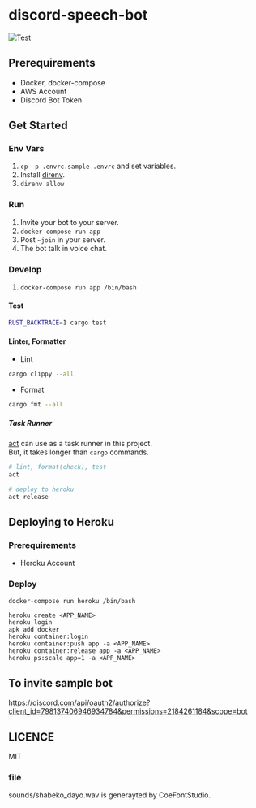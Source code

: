# discord-speech-bot

[![Test](https://github.com/tktcorporation/discord-speech-bot/actions/workflows/test.yml/badge.svg)](https://github.com/tktcorporation/discord-speech-bot/actions/workflows/test.yml)

## Prerequirements

- Docker, docker-compose
- AWS Account
- Discord Bot Token

## Get Started

### Env Vars

1. `cp -p .envrc.sample .envrc` and set variables.
1. Install [direnv](https://github.com/direnv/direnv).
1. `direnv allow`

### Run

1. Invite your bot to your server.
1. `docker-compose run app`
1. Post `~join` in your server.
1. The bot talk in voice chat.

### Develop

1. `docker-compose run app /bin/bash`

<!-- 1. `docker-compose run app bash -c "RUST_BACKTRACE=1 cargo run"` docker for windows only? -->

#### Test

```bash
RUST_BACKTRACE=1 cargo test
```

#### Linter, Formatter

- Lint

```bash
cargo clippy --all
```

- Format

```bash
cargo fmt --all
```

##### Task Runner

[act](https://github.com/nektos/act) can use as a task runner in this project.  
But, it takes longer than `cargo` commands.

```bash
# lint, format(check), test
act
```

```bash
# deploy to heroku
act release
```

## Deploying to Heroku

### Prerequirements

- Heroku Account

### Deploy

```bash
docker-compose run heroku /bin/bash
```

```bash:in_container
heroku create <APP_NAME>
heroku login
apk add docker
heroku container:login
heroku container:push app -a <APP_NAME>
heroku container:release app -a <APP_NAME>
heroku ps:scale app=1 -a <APP_NAME>
```

## To invite sample bot
https://discord.com/api/oauth2/authorize?client_id=798137406946934784&permissions=2184261184&scope=bot

## LICENCE
MIT

### file

sounds/shabeko_dayo.wav is generayted by CoeFontStudio.